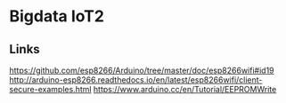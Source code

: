 # Bigdata IoT2

## Links

https://github.com/esp8266/Arduino/tree/master/doc/esp8266wifi#id19
http://arduino-esp8266.readthedocs.io/en/latest/esp8266wifi/client-secure-examples.html
https://www.arduino.cc/en/Tutorial/EEPROMWrite
